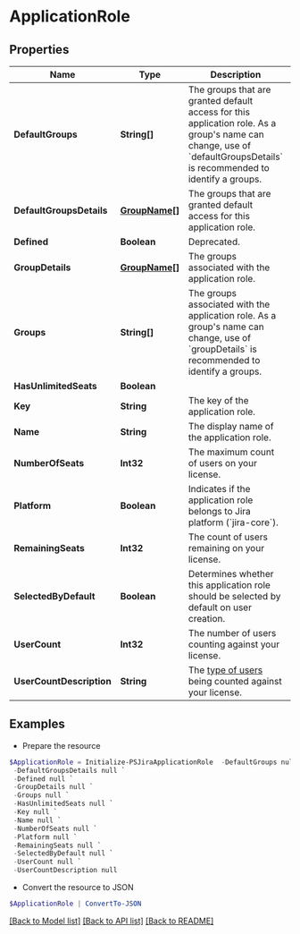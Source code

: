 # ApplicationRole
## Properties

Name | Type | Description | Notes
------------ | ------------- | ------------- | -------------
**DefaultGroups** | **String[]** | The groups that are granted default access for this application role. As a group&#39;s name can change, use of &#x60;defaultGroupsDetails&#x60; is recommended to identify a groups. | [optional] 
**DefaultGroupsDetails** | [**GroupName[]**](GroupName.md) | The groups that are granted default access for this application role. | [optional] 
**Defined** | **Boolean** | Deprecated. | [optional] 
**GroupDetails** | [**GroupName[]**](GroupName.md) | The groups associated with the application role. | [optional] 
**Groups** | **String[]** | The groups associated with the application role. As a group&#39;s name can change, use of &#x60;groupDetails&#x60; is recommended to identify a groups. | [optional] 
**HasUnlimitedSeats** | **Boolean** |  | [optional] 
**Key** | **String** | The key of the application role. | [optional] 
**Name** | **String** | The display name of the application role. | [optional] 
**NumberOfSeats** | **Int32** | The maximum count of users on your license. | [optional] 
**Platform** | **Boolean** | Indicates if the application role belongs to Jira platform (&#x60;jira-core&#x60;). | [optional] 
**RemainingSeats** | **Int32** | The count of users remaining on your license. | [optional] 
**SelectedByDefault** | **Boolean** | Determines whether this application role should be selected by default on user creation. | [optional] 
**UserCount** | **Int32** | The number of users counting against your license. | [optional] 
**UserCountDescription** | **String** | The [type of users](https://confluence.atlassian.com/x/lRW3Ng) being counted against your license. | [optional] 

## Examples

- Prepare the resource
```powershell
$ApplicationRole = Initialize-PSJiraApplicationRole  -DefaultGroups null `
 -DefaultGroupsDetails null `
 -Defined null `
 -GroupDetails null `
 -Groups null `
 -HasUnlimitedSeats null `
 -Key null `
 -Name null `
 -NumberOfSeats null `
 -Platform null `
 -RemainingSeats null `
 -SelectedByDefault null `
 -UserCount null `
 -UserCountDescription null
```

- Convert the resource to JSON
```powershell
$ApplicationRole | ConvertTo-JSON
```

[[Back to Model list]](../README.md#documentation-for-models) [[Back to API list]](../README.md#documentation-for-api-endpoints) [[Back to README]](../README.md)

